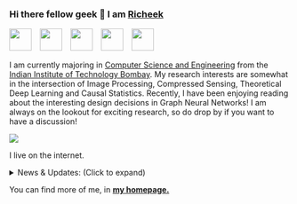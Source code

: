 ### Hi there fellow geek 👋 I am [Richeek](https://www.cse.iitb.ac.in/~richeek/) 

<a href="mailto:richeekdas2001@gmail.com"><img src="https://i.imgur.com/jskyI9X.png" width="40px"/></a> &ensp;
<a href="https://www.linkedin.com/in/richeek-das-204b84188/"><img src="https://i.imgur.com/8aJxz4M.png" width="40px"/></a> &ensp;
<a href="https://scholar.google.com/citations?user=ll0ZmB4AAAAJ&hl=en"><img src="https://i.imgur.com/olbDoBB.png" width="40px"/></a> &ensp;
<a href="https://www.cse.iitb.ac.in/~richeek/"><img src="https://raw.githubusercontent.com/sudoRicheek/sudoRicheek.github.io/master/images/favicon.ico" width="40px"/></a> &ensp;
<a href="https://landskape.ai/member/richeek/"><img src="https://i.imgur.com/qkycHC4.png" width="40px"/></a> &ensp;

I am currently majoring in [Computer Science and Engineering](https://www.cse.iitb.ac.in/) from the [Indian Institute of Technology Bombay](https://www.iitb.ac.in/). My research interests are somewhat in the intersection of Image Processing, Compressed Sensing, Theoretical Deep Learning and Causal Statistics. Recently, I have been enjoying reading about the interesting design decisions in Graph Neural Networks! I am always on the lookout for exciting research, so do drop by if you want to have a discussion!

<img src="https://komarev.com/ghpvc/?username=sudoRicheek&color=blueviolet"/>

I live on the internet.

<details>
<summary>News & Updates: (Click to expand)</summary>

<p>
  <div style="width:100%;overflow-y:scroll; height:230px;">
    <ul id="news">
      <li><i>[February 2022]</i> Our work <a href="">For What It’s Worth: Humans Overwrite Their Economic Self-interest to Avoid Bargaining With AI Systems</a> has been accepted to <a href="https://chi2022.acm.org">ACM CHI 2022</a>!</li>
      <li><i>[February 2022]</i> I received the <b>Excellence in CSE Teaching Assistantship Award</b> for my work as a TA in CS251 (Software Systems Lab) last semester!</li>
      <li><i>[January 2022]</i> Our work on <a href="">Exploring Deeper Graph Convolutions For Semi-Supervised Node Classification</a> has been accepted to <a href="https://2022.ieeeicassp.org">IEEE ICASSP 2022</a>!</li>
      <li><i>[January 2022]</i> Our work on <a href="https://openreview.net/forum?id=AyZoloYRaZW">A Distance Covariance-based Kernel for Nonlinear Causal Clustering in Heterogeneous Populations</a> has been accepted to <a href="https://www.cclear.cc/2022">CLeaR 2022</a>!</li>
      <li><i>[May 2021]</i> I'll be working with <a href="https://ujwalgadiraju.com">Prof. Ujwal Gadiraju</a>,<a href="https://www.tudelft.nl/en/">TU Delft</a> on some interesting Behavioural Economics and HCI problem!</li>
      <li><i>[May 2021]</i> I'll be working with <a href="https://ni.cs.univie.ac.at">Neuroinformatics Lab, Universität Wien</a> on Kernel-based methods for Causal Statistics!</li>
      <li><i>[December 2020]</i> I'll be working with the CVIG Lab, <a href="https://iitgn.ac.in">Indian Institute of Technology Gandhinagar</a> on the Oversmoothing problem of GNNs!</li>
      <li><i>[August 2020]</i> Changed my branch/major to the <a href="https://www.cse.iitb.ac.in">Department of Computer Science and Engineering</a>!</li>
      <li><i>[July 2019]</i> Joined <a href="https://www.iitb.ac.in">IIT Bombay</a> as an Undergraduate!</li>
    </ul>
  </div>
</p>
      
</details>
  
You can find more of me, in <a href="https://www.cse.iitb.ac.in/~richeek/"><strong>my homepage.</strong></a>
